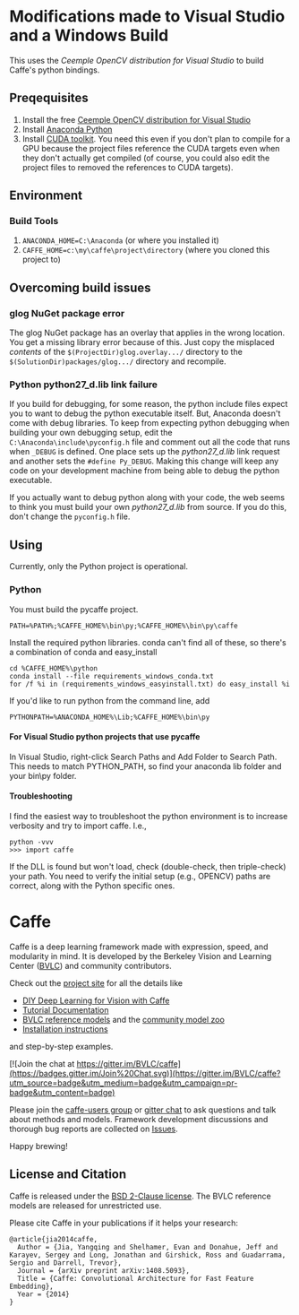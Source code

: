 # Modifications made to Visual Studio and a Windows Build
This uses the *Ceemple OpenCV distribution for Visual Studio* to build Caffe's python bindings.

## Preqequisites

1.  Install the free [Ceemple OpenCV distribution for Visual Studio](https://www.ceemple.com/ceemple-opencv-visual-studio/)
1.  Install [Anaconda Python](https://store.continuum.io/cshop/anaconda/)
1.  Install [CUDA toolkit](https://developer.nvidia.com/cuda-downloads). You need this even if you don't plan to compile for a GPU because the project files reference the CUDA targets even when they don't actually get compiled (of course, you could also edit the project files to removed the references to CUDA targets).

## Environment
### Build Tools

1.  `ANACONDA_HOME=C:\Anaconda` (or where you installed it)
1.  `CAFFE_HOME=c:\my\caffe\project\directory` (where you cloned this project to)

## Overcoming build issues

### glog NuGet package error

The glog NuGet package has an overlay that applies in the wrong location. You 
get a missing library error because of this. Just copy the misplaced *contents*
of the `$(ProjectDir)glog.overlay.../` directory to the
`$(SolutionDir)packages/glog.../` directory and recompile.

### Python python27_d.lib link failure

If you build for debugging, for some reason, the python include files expect
you to want to debug the python executable itself. But, Anaconda doesn't come
with debug libraries. To keep from expecting python debugging when building your
own debugging setup, edit the `C:\Anaconda\include\pyconfig.h` file and comment
out all the code that runs when `_DEBUG` is defined. One place sets up the 
*python27_d.lib* link request and another sets the `#define Py_DEBUG`. Making
this change will keep any code on your development machine from being able to
debug the python executable.

If you actually want to debug python along with your code, the web seems to
think you must build your own *python27_d.lib* from source. If you do this,
don't change the `pyconfig.h` file.

## Using

Currently, only the Python project is operational.

### Python
You must build the pycaffe project.

`PATH=%PATH%;%CAFFE_HOME%\bin\py;%CAFFE_HOME%\bin\py\caffe`

Install the required python libraries.  conda can't find all of these, so there's a combination of conda and easy_install
```
cd %CAFFE_HOME%\python
conda install --file requirements_windows_conda.txt
for /f %i in (requirements_windows_easyinstall.txt) do easy_install %i
```

If you'd like to run python from the command line, add
```
PYTHONPATH=%ANACONDA_HOME%\Lib;%CAFFE_HOME%\bin\py
```

#### For Visual Studio python projects that use pycaffe

In Visual Studio, right-click Search Paths and Add Folder to Search Path.  This needs to match PYTHON_PATH, so find your anaconda lib folder and your bin\py folder.

#### Troubleshooting
I find the easiest way to troubleshoot the python environment is to increase verbosity and try to import caffe.  I.e.,
```
python -vvv
>>> import caffe
```

If the DLL is found but won't load, check (double-check, then triple-check) your path.  You need to verify the initial setup (e.g., OPENCV) paths are correct, along with the Python specific ones.

# Caffe

Caffe is a deep learning framework made with expression, speed, and modularity in mind.
It is developed by the Berkeley Vision and Learning Center ([BVLC](http://bvlc.eecs.berkeley.edu)) and community contributors.

Check out the [project site](http://caffe.berkeleyvision.org) for all the details like

- [DIY Deep Learning for Vision with Caffe](https://docs.google.com/presentation/d/1UeKXVgRvvxg9OUdh_UiC5G71UMscNPlvArsWER41PsU/edit#slide=id.p)
- [Tutorial Documentation](http://caffe.berkeleyvision.org/tutorial/)
- [BVLC reference models](http://caffe.berkeleyvision.org/model_zoo.html) and the [community model zoo](https://github.com/BVLC/caffe/wiki/Model-Zoo)
- [Installation instructions](http://caffe.berkeleyvision.org/installation.html)

and step-by-step examples.

[![Join the chat at https://gitter.im/BVLC/caffe](https://badges.gitter.im/Join%20Chat.svg)](https://gitter.im/BVLC/caffe?utm_source=badge&utm_medium=badge&utm_campaign=pr-badge&utm_content=badge)

Please join the [caffe-users group](https://groups.google.com/forum/#!forum/caffe-users) or [gitter chat](https://gitter.im/BVLC/caffe) to ask questions and talk about methods and models.
Framework development discussions and thorough bug reports are collected on [Issues](https://github.com/BVLC/caffe/issues).

Happy brewing!

## License and Citation

Caffe is released under the [BSD 2-Clause license](https://github.com/BVLC/caffe/blob/master/LICENSE).
The BVLC reference models are released for unrestricted use.

Please cite Caffe in your publications if it helps your research:

    @article{jia2014caffe,
      Author = {Jia, Yangqing and Shelhamer, Evan and Donahue, Jeff and Karayev, Sergey and Long, Jonathan and Girshick, Ross and Guadarrama, Sergio and Darrell, Trevor},
      Journal = {arXiv preprint arXiv:1408.5093},
      Title = {Caffe: Convolutional Architecture for Fast Feature Embedding},
      Year = {2014}
    }
